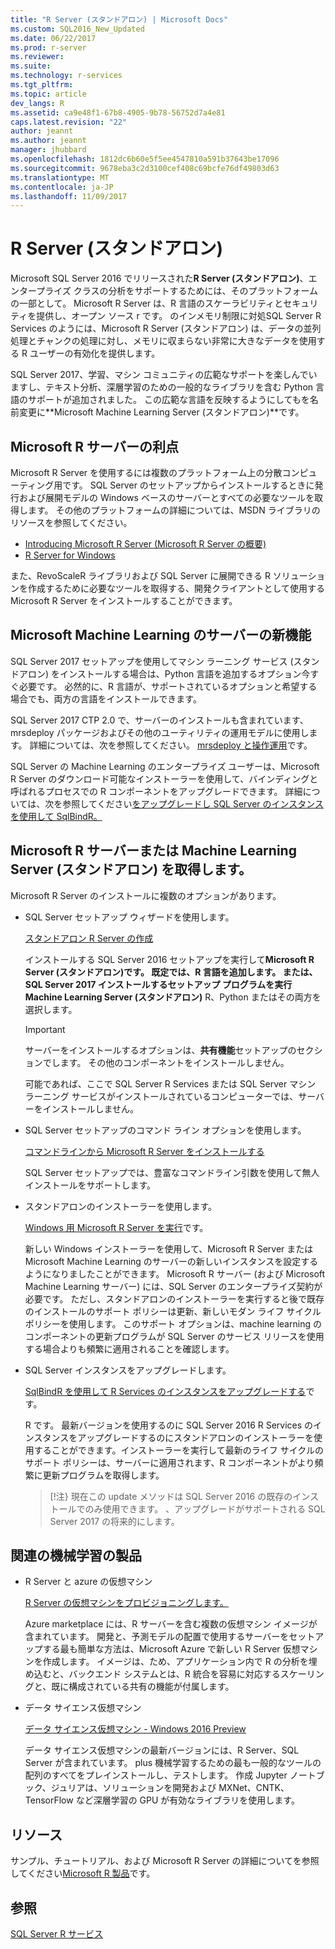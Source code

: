 ```yaml
---
title: "R Server (スタンドアロン) | Microsoft Docs"
ms.custom: SQL2016_New_Updated
ms.date: 06/22/2017
ms.prod: r-server
ms.reviewer: 
ms.suite: 
ms.technology: r-services
ms.tgt_pltfrm: 
ms.topic: article
dev_langs: R
ms.assetid: ca9e48f1-67b8-4905-9b78-56752d7a4e81
caps.latest.revision: "22"
author: jeannt
ms.author: jeannt
manager: jhubbard
ms.openlocfilehash: 1812dc6b60e5f5ee4547810a591b37643be17096
ms.sourcegitcommit: 9678eba3c2d3100cef408c69bcfe76df49803d63
ms.translationtype: MT
ms.contentlocale: ja-JP
ms.lasthandoff: 11/09/2017
---
```

# <a name="r-server-standalone"></a>R Server (スタンドアロン)

Microsoft SQL Server 2016 でリリースされた**R Server (スタンドアロン)**、エンタープライズ クラスの分析をサポートするためには、そのプラットフォームの一部として。  Microsoft R Server は、R 言語のスケーラビリティとセキュリティを提供し、オープン ソース r です。 のインメモリ制限に対処SQL Server R Services のようには、Microsoft R Server (スタンドアロン) は、データの並列処理とチャンクの処理に対し、メモリに収まらない非常に大きなデータを使用する R ユーザーの有効化を提供します。

SQL Server 2017、学習、マシン コミュニティの広範なサポートを楽しんでいますし、テキスト分析、深層学習のための一般的なライブラリを含む Python 言語のサポートが追加されました。  この広範な言語を反映するようにしてもを名前変更に**Microsoft Machine Learning Server (スタンドアロン)**です。

## <a name="benefits-of-microsoft-r-server"></a>Microsoft R サーバーの利点

Microsoft R Server を使用するには複数のプラットフォーム上の分散コンピューティング用です。 SQL Server のセットアップからインストールするときに発行および展開モデルの Windows ベースのサーバーとすべての必要なツールを取得します。 その他のプラットフォームの詳細については、MSDN ライブラリのリソースを参照してください。

+ [Introducing Microsoft R Server (Microsoft R Server の概要)](https://msdn.microsoft.com/microsoft-r/rserver)
+ [R Server for Windows](https://msdn.microsoft.com/microsoft-r/rserver-install-windows)

また、RevoScaleR ライブラリおよび SQL Server に展開できる R ソリューションを作成するために必要なツールを取得する、開発クライアントとして使用する Microsoft R Server をインストールすることができます。

## <a name="whats-new-in-microsoft-machine-learning-server"></a>Microsoft Machine Learning のサーバーの新機能

SQL Server 2017 セットアップを使用してマシン ラーニング サービス (スタンドアロン) をインストールする場合は、Python 言語を追加するオプション今すぐ必要です。 必然的に、R 言語が、サポートされているオプションと希望する場合でも、両方の言語をインストールできます。
 
SQL Server 2017 CTP 2.0 で、サーバーのインストールも含まれています、mrsdeploy パッケージおよびその他のユーティリティの運用モデルに使用します。 詳細については、次を参照してください。 [mrsdeploy と操作運用](../../advanced-analytics/operationalization-with-mrsdeploy.md)です。

SQL Server の Machine Learning のエンタープライズ ユーザーは、Microsoft R Server のダウンロード可能なインストーラーを使用して、バインディングと呼ばれるプロセスでの R コンポーネントをアップグレードできます。 詳細については、次を参照してください[をアップグレードし SQL Server のインスタンスを使用して SqlBindR。](use-sqlbindr-exe-to-upgrade-an-instance-of-sql-server.md)

## <a name="get-microsoft-r-server-or-machine-learning-server-standalone"></a>Microsoft R サーバーまたは Machine Learning Server (スタンドアロン) を取得します。

 Microsoft R Server のインストールに複数のオプションがあります。

+ SQL Server セットアップ ウィザードを使用します。

  [スタンドアロン R Server の作成](../r/create-a-standalone-r-server.md)

  インストールする SQL Server 2016 セットアップを実行して**Microsoft R Server (スタンドアロン)**です。 既定では、R 言語を追加します。
  または、SQL Server 2017 インストールするセットアップ プログラムを実行**Machine Learning Server (スタンドアロン)** R、Python またはその両方を選択します。

  > [!IMPORTANT]
  > サーバーをインストールするオプションは、**共有機能**セットアップのセクションでします。 その他のコンポーネントをインストールしません。
  >
  > 可能であれば、ここで SQL Server R Services または SQL Server マシン ラーニング サービスがインストールされているコンピューターでは、サーバーをインストールしません。

+ SQL Server セットアップのコマンド ライン オプションを使用します。

  [コマンドラインから Microsoft R Server をインストールする](../r/install-microsoft-r-server-from-the-command-line.md)

  SQL Server セットアップでは、豊富なコマンドライン引数を使用して無人インストールをサポートします。

+ スタンドアロンのインストーラーを使用します。

  [Windows 用 Microsoft R Server を実行](https://msdn.microsoft.com/microsoft-r/rserver-install-windows)です。

  新しい Windows インストーラーを使用して、Microsoft R Server または Microsoft Machine Learning のサーバーの新しいインスタンスを設定するようになりましたことができます。  Microsoft R サーバー (および Microsoft Machine Learning サーバー) には、SQL Server のエンタープライズ契約が必要です。 ただし、スタンドアロンのインストーラーを実行すると後で既存のインストールのサポート ポリシーは更新、新しいモダン ライフ サイクル ポリシーを使用します。 このサポート オプションは、machine learning のコンポーネントの更新プログラムが SQL Server のサービス リリースを使用する場合よりも頻繁に適用されることを確認します。

  
+ SQL Server インスタンスをアップグレードします。

  [SqlBindR を使用して R Services のインスタンスをアップグレードする](./use-sqlbindr-exe-to-upgrade-an-instance-of-sql-server.md)です。
  
  R です。 最新バージョンを使用するのに SQL Server 2016 R Services のインスタンスをアップグレードするのにスタンドアロンのインストーラーを使用することができます。インストーラーを実行して最新のライフ サイクルのサポート ポリシーは、サーバーに適用されます、R コンポーネントがより頻繁に更新プログラムを取得します。
  
  > [!注} 現在この update メソッドは SQL Server 2016 の既存のインストールでのみ使用できます。 、アップグレードがサポートされる SQL Server 2017 の将来的にします。

## <a name="related-machine-learning-products"></a>関連の機械学習の製品

+ R Server と azure の仮想マシン

  [R Server の仮想マシンをプロビジョニングします。](../../advanced-analytics/r-services/provision-the-r-server-only-sql-server-2016-enterprise-vm-on-azure.md)
  
  Azure marketplace には、R サーバーを含む複数の仮想マシン イメージが含まれています。 開発と、予測モデルの配置で使用するサーバーをセットアップする最も簡単な方法は、Microsoft Azure で新しい R Server 仮想マシンを作成します。 イメージは、ため、アプリケーション内で R の分析を埋め込むと、バックエンド システムとは、R 統合を容易に対応するスケーリングと、既に構成されている共有の機能が付属します。

+ データ サイエンス仮想マシン

  [データ サイエンス仮想マシン - Windows 2016 Preview](http://aka.ms/dsvm/win2016)

  データ サイエンス仮想マシンの最新バージョンには、R Server、SQL Server が含まれています。 plus 機械学習するための最も一般的なツールの配列のすべてをプレインストールし、テストします。 作成 Jupyter ノートブック、ジュリアは、ソリューションを開発および MXNet、CNTK、TensorFlow など深層学習の GPU が有効なライブラリを使用します。

## <a name="resources"></a>リソース

サンプル、チュートリアル、および Microsoft R Server の詳細についてを参照してください[Microsoft R 製品](https://msdn.microsoft.com/microsoft-r/microsoft-r-getting-started)です。

## <a name="see-also"></a>参照

 [SQL Server R サービス](../../advanced-analytics/r/sql-server-r-services.md)

